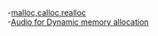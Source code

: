 -[malloc,calloc,realloc](malloc,calloc,realloc.md)
<br>-[Audio for Dynamic memory allocation](Audio_Dynamic_memory_allocation.md) 

